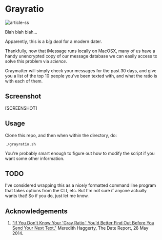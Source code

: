 # Grayratio

![article-ss](images/greybalance2.jpg)

Blah blah blah...

Apparently, this is a _big deal_ for a modern dater.

Thankfully, now that iMessage runs locally on MacOSX, many of us have a handy
unencrypted copy of our message database we can easily access to solve this
problem via _science_.


Graymatter will simply check your messages for the past 30 days, and give you a
list of the top 10 people you've been texted with, and what the ratio is with
each of them.

## Screenshot

[SCREENSHOT]

## Usage
Clone this repo, and then when within the directory, do:

    ./grayratio.sh

You're probably smart enough to figure out how to modify the script if you want
some other information.

## TODO
I've considered wrapping this as a nicely formatted command line program that
takes options from the CLI, etc.  But I'm not sure if anyone actually wants
that!  So if you do, just let me know.


## Acknowledgements

 1. ["If You Don't Know Your 'Gray Ratio,' You'd Better Find Out Before You Send Your Next Text,"][article] Meredith Haggerty, The Date Report, 28 May 2014.

[article]: http://www.thedatereport.com/dating/communication/if-you-dont-know-your-gray-ratio-youd-better-find-out-before-you-send-your-next-text/
